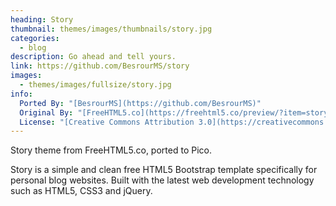 ```yaml
---
heading: Story
thumbnail: themes/images/thumbnails/story.jpg
categories:
  - blog
description: Go ahead and tell yours.
link: https://github.com/BesrourMS/story
images:
  - themes/images/fullsize/story.jpg
info:
  Ported By: "[BesrourMS](https://github.com/BesrourMS)"
  Original By: "[FreeHTML5.co](https://freehtml5.co/preview/?item=story-free-html5-bootstrap-template-for-personal-blog-websites)"
  License: "[Creative Commons Attribution 3.0](https://creativecommons.org/licenses/by/3.0/)"
---
```


Story theme from FreeHTML5.co, ported to Pico.

Story is a simple and clean free HTML5 Bootstrap template specifically for personal blog websites. Built with the latest web development technology such as HTML5, CSS3 and jQuery.
